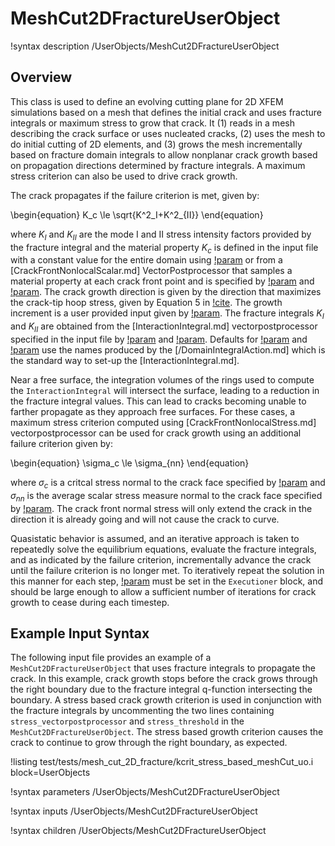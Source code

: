 # MeshCut2DFractureUserObject

!syntax description /UserObjects/MeshCut2DFractureUserObject

## Overview

This class is used to define an evolving cutting plane for 2D XFEM simulations based on a mesh that defines the initial crack and uses fracture integrals or maximum stress to grow that crack. It (1) reads in a mesh describing the crack surface or uses nucleated cracks, (2) uses the mesh to do initial cutting of 2D elements, and (3) grows the mesh incrementally based on fracture domain integrals to allow nonplanar crack growth based on propagation directions determined by fracture integrals.  A maximum stress criterion can also be used to drive crack growth.

The crack propagates if the failure criterion is met, given by:

\begin{equation}
K_c \le \sqrt{K^2_I+K^2_{II}}
\end{equation}

where $K_I$ and $K_{II}$ are the mode I and II stress intensity factors provided by the fracture integral and the material property $K_c$ is defined in the input file with a constant value for the entire domain using [!param](/UserObjects/MeshCut2DFractureUserObject/k_critical) or from a [CrackFrontNonlocalScalar.md] VectorPostprocessor that samples a material property at each crack front point and is specified by [!param](/UserObjects/MeshCut2DFractureUserObject/k_critical_vectorpostprocessor) and [!param](/UserObjects/MeshCut2DFractureUserObject/k_critical_vector_name).  The crack growth direction is given by the direction that maximizes the crack-tip hoop stress, given by Equation 5 in [!cite](jiang2020).  The growth increment is a user provided input given by [!param](/UserObjects/MeshCut2DFractureUserObject/growth_increment).  The fracture integrals $K_I$ and $K_{II}$ are obtained from the [InteractionIntegral.md] vectorpostprocessor specified in the input file by [!param](/UserObjects/MeshCut2DFractureUserObject/ki_vectorpostprocessor) and [!param](/UserObjects/MeshCut2DFractureUserObject/kii_vectorpostprocessor).  Defaults for [!param](/UserObjects/MeshCut2DFractureUserObject/ki_vectorpostprocessor) and [!param](/UserObjects/MeshCut2DFractureUserObject/kii_vectorpostprocessor) use the names produced by the [/DomainIntegralAction.md] which is the standard way to set-up the [InteractionIntegral.md].

Near a free surface, the integration volumes of the rings used to compute the `InteractionIntegral` will intersect the surface, leading to a reduction in the fracture integral values.  This can lead to cracks becoming unable to farther propagate as they approach free surfaces.  For these cases, a maximum stress criterion computed using [CrackFrontNonlocalStress.md] vectorpostprocessor can be used for crack growth using an additional failure criterion given by:

\begin{equation}
\sigma_c \le \sigma_{nn}
\end{equation}

where $\sigma_c$ is a critcal stress normal to the crack face specified by [!param](/UserObjects/MeshCut2DFractureUserObject/stress_threshold) and $\sigma_{nn}$ is the average scalar stress measure normal to the crack face specified by [!param](/UserObjects/MeshCut2DFractureUserObject/stress_vectorpostprocessor).  The crack front normal stress will only extend the crack in the direction it is already going and will not cause the crack to curve.

Quasistatic behavior is assumed, and an iterative approach is taken to repeatedly solve the equilibrium equations, evaluate the fracture integrals, and as indicated by the failure criterion, incrementally advance the crack until the failure criterion is no longer met. To iteratively repeat the solution in this manner for each step, [!param](/Executioner/Steady/max_xfem_update) must be set in the `Executioner` block, and should be large enough to allow a sufficient number of iterations for crack growth to cease during each timestep.

## Example Input Syntax

The following input file provides an example of a `MeshCut2DFractureUserObject` that uses fracture integrals to propagate the crack.  In this example, crack growth stops before the crack grows through the right boundary due to the fracture integral q-function intersecting the boundary.  A stress based crack growth criterion is used in conjunction with the fracture integrals by uncommenting the two lines containing `stress_vectorpostprocessor` and `stress_threshold` in the `MeshCut2DFractureUserObject`.  The stress based growth criterion causes the crack to continue to grow through the right boundary, as expected.

!listing test/tests/mesh_cut_2D_fracture/kcrit_stress_based_meshCut_uo.i block=UserObjects

!syntax parameters /UserObjects/MeshCut2DFractureUserObject

!syntax inputs /UserObjects/MeshCut2DFractureUserObject

!syntax children /UserObjects/MeshCut2DFractureUserObject
